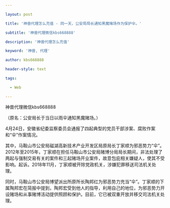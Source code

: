 ---
layout: post
title: '神兽代理怎么充值 - 同一天，公安局局长通知黑魔赌场作为保护伞。'
subtitle: '神兽代理微信kbs668888'
description: '神兽代理怎么充值'
keyword: '神兽, 代理'
author: kbs668888
header-style: text
tags:
  - Web
---
神兽代理微信kbs668888

（原名：公安局长于当日以雨伞通知黑魔赌场。）

4月24日，安徽省纪委监察委员会通报了四起典型的党员干部涉案、腐败作案和“伞”作案情况。

其中，马鞍山市公安局磁湖高新技术产业开发区局原局长丁家顺为邪恶势力“伞”。2012年至2015年，丁家顺在担任马鞍山市公安局赌博分局局长期间，非法处理了两起与强制交易有关的案件和三起赌场开业案件，故意包庇相关嫌疑人，使其不受影响。起诉。2018年11月，丁家顺被开除党政机关，涉嫌犯罪移送司法机关处理。

同时，马鞍山市公安局博望派出所原所长陶邦红为邪恶势力充当“伞”。丁家顺的下属陶邦宏在简报中提到，陶邦宏受到他人的指导，利用自己的地位，为邪恶势力开设赌场和从事赌博活动提供照顾和保护。目前，它已被双重开放并移交司法机关处理。

